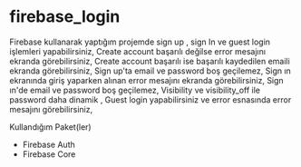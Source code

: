 # firebase_login

Firebase kullanarak yaptığım projemde sign up , sign In ve guest login işlemleri yapabilirsiniz,
Create account başarılı değilse error mesajını ekranda görebilirsiniz,
Create account başarılı ise başarılı kaydedilen emaili ekranda görebilirsiniz,
Sign up'ta  email ve password boş geçilemez,
Sign ın ekranında giriş yaparken alınan error mesajını ekranda görebilirsiniz,
Sign ın'de email ve password boş geçilemez,
Visibility ve visibility_off ile password daha dinamik ,
Guest login yapabilirsiniz ve error esnasında error mesajını görebilirsiniz,

Kullandığım Paket(ler)
- Firebase Auth
- Firebase Core
